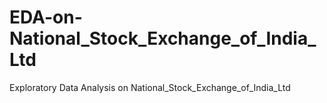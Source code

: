 # EDA-on-National_Stock_Exchange_of_India_Ltd
Exploratory Data Analysis on National_Stock_Exchange_of_India_Ltd
